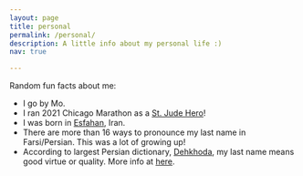 ```yaml
---
layout: page
title: personal
permalink: /personal/
description: A little info about my personal life :)
nav: true

---
```


Random fun facts about me: 
- I go by Mo.
- I ran 2021 Chicago Marathon as a [St. Jude Hero](http://heroes.stjude.org/arvan)!
- I was born in [Esfahan](https://en.wikipedia.org/wiki/Isfahan), Iran. 
- There are more than 16 ways to pronounce my last name in Farsi/Persian. This was a lot of growing up!
- According to largest Persian dictionary, [Dehkhoda](https://en.wikipedia.org/wiki/Dehkhoda_Dictionary), my last name means good virtue or quality. More info at [here](https://translate.google.com/translate?hl=&sl=auto&tl=en&u=https%3A%2F%2Fabadis.ir%2Ffatofa%2F%25D8%25A2%25D8%25B1%25D9%2588%25D9%2586%2F).


<!-- AA as in "odd (AA.D)" ; R as in "race (R.EY.S)" ; V as in "vow (V.AW)" ; AE as in "at (AE.T)" ; N as in "knee (N.IY)" ; -->
<!-- My last name in persian is written as "آرون", the first letter, 'آ' (a) is similar to i in english where some times the dot is dropped, it is possible to drop the tilde from it, then you will end up with "ارون". Now, that might not seem that big of a deal, but since a, e, o, aa could be written with the letter 'ا', and the third letter could be read as va, ve, vo, or it could be dropped completely and be read as o, you will end up with 16 different combinations.  -->

<!--Write your biography here. Tell the world about yourself. Link to your favorite [subreddit](http://reddit.com){:target="\_blank"}. You can put a picture in, too. The code is already in, just name your picture `prof_pic.jpg` and put it in the `img/` folder.

Put your address / P.O. box / other info right below your picture. You can also disable any these elements by editing `profile` property of the YAML header of your `_pages/about.md`. Edit `_bibliography/papers.bib` and Jekyll will render your [publications page](/al-folio/publications/) automatically.

Link to your social media connections, too. This theme is set up to use [Font Awesome icons](http://fortawesome.github.io/Font-Awesome/){:target="\_blank"} and [Academicons](https://jpswalsh.github.io/academicons/){:target="\_blank"}, like the ones below. Add your Facebook, Twitter, LinkedIn, Google Scholar, or just disable all of them.

-->